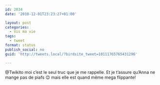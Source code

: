 ```yaml
---
id: 2034
date: '2010-12-01T23:23:27+01:00'

layout: post
categories:
  - Vis ma vie
tags:
  - tweet
format: status
publish_social: no
guid: 'http://tweets.local/?birdsite_tweet=10111765765431296'

---
```


@Twikito moi c’est le seul truc que je me rappelle. Et je t’assure qu’Anna ne mange pas de piafs 😉 mais elle est quand même mega flippante!